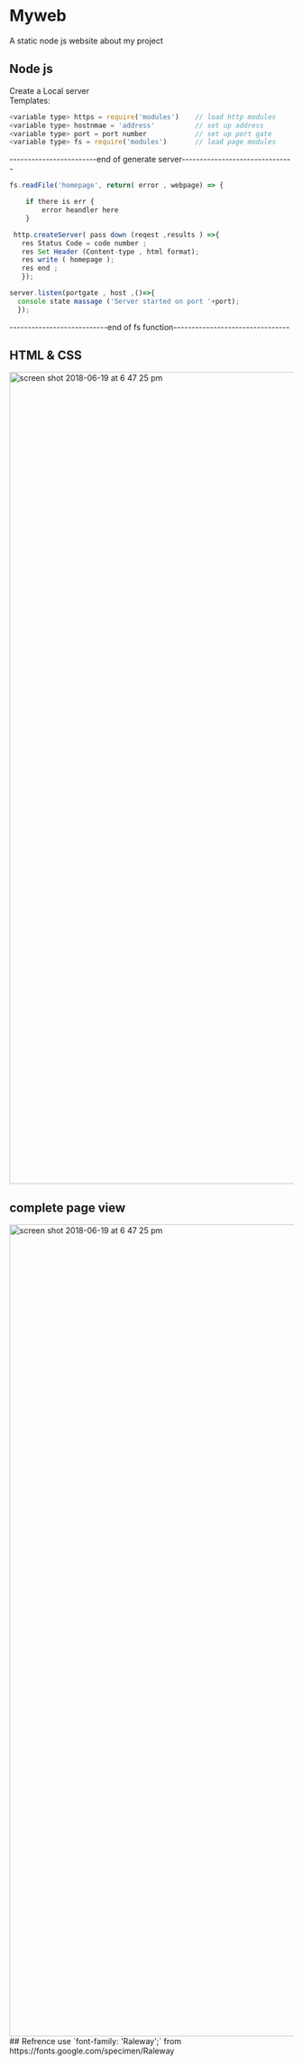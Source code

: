# Myweb
A static node js website about my project
## Node js 
Create a Local server <br/>
Templates:<br/>
```js
<variable type> https = require('modules')    // load http modules 
<variable type> hostnmae = 'address'          // set up address
<variable type> port = port number            // set up port gate
<variable type> fs = require('modules')       // load page modules
```
------------------------end of generate server-------------------------------
``` js
fs.readFile('homepage', return( error , webpage) => {

	if there is err {
		error heandler here 
	}
```
 ```js
  http.createServer( pass down (reqest ,results ) =>{
	res Status Code = code number ; 
	res Set Header (Content-type , html format);
	res write ( homepage );
	res end ;
	});
  ```
  ```js
  server.listen(portgate , host ,()=>{
	console state massage ('Server started on port '+port);
	});
  ```
---------------------------end of fs function--------------------------------
## HTML & CSS
<img width="1440" alt="screen shot 2018-06-19 at 6 47 25 pm" src="https://user-images.githubusercontent.com/15969187/41628648-7ca4b01e-73f3-11e8-9083-4041ecdf59f9.png">

## complete page view
<img width="1440" alt="screen shot 2018-06-19 at 6 47 25 pm" src="https://user-images.githubusercontent.com/15969187/41628163-4b9fbe5c-73f1-11e8-918c-cd96dcf94312.png">
## Refrence
use `font-family: 'Raleway';` from https://fonts.google.com/specimen/Raleway <br/>
